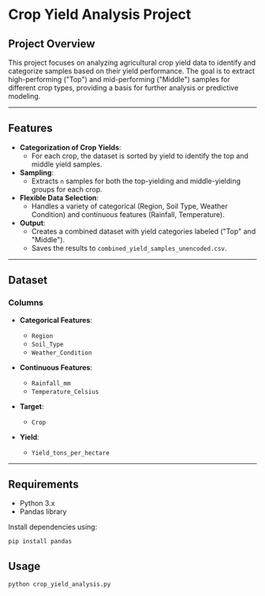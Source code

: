 # Crop Yield Analysis Project

## Project Overview

This project focuses on analyzing agricultural crop yield data to identify and categorize samples based on their yield performance. The goal is to extract high-performing ("Top") and mid-performing ("Middle") samples for different crop types, providing a basis for further analysis or predictive modeling.

---

## Features

- **Categorization of Crop Yields**:  
  - For each crop, the dataset is sorted by yield to identify the top and middle yield samples.
- **Sampling**:  
  - Extracts `n` samples for both the top-yielding and middle-yielding groups for each crop.
- **Flexible Data Selection**:  
  - Handles a variety of categorical (Region, Soil Type, Weather Condition) and continuous features (Rainfall, Temperature).
- **Output**:  
  - Creates a combined dataset with yield categories labeled ("Top" and "Middle").
  - Saves the results to `combined_yield_samples_unencoded.csv`.

---

## Dataset

### Columns

- **Categorical Features**:  
  - `Region`  
  - `Soil_Type`  
  - `Weather_Condition`

- **Continuous Features**:  
  - `Rainfall_mm`  
  - `Temperature_Celsius`

- **Target**:  
  - `Crop`

- **Yield**:  
  - `Yield_tons_per_hectare`

---

## Requirements

- Python 3.x  
- Pandas library

Install dependencies using:

```bash
pip install pandas
```

## Usage

```bash
python crop_yield_analysis.py
```

